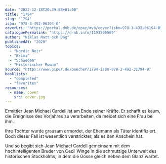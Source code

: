 ```yaml
---
date: "2022-12-18T20:39:58+01:00"
title: "1794"
slug: "1794"
isbn: "978-3-492-06194-0"
coverUri: "https://portal.dnb.de/opac/mvb/cover?isbn=978-3-492-06194-0"
cataloguePermalink: "https://d-nb.info/1193505569"
author: "Niklas Natt och Dag"
publishedAt: "2020"
topics:
  - "Nordic Noir"
  - "Krimi"
  - "Schweden"
  - "Historischer Roman"
source: "https://www.piper.de/buecher/1794-isbn-978-3-492-31794-8"
booklists:
  - "completed"
  - "favorites"
resources:
  - name: cover
    src: cover.jpg
---
```

Ermittler Jean Michael Cardell ist am Ende seiner Kräfte. Er schafft es kaum, 
die Ereignisse des Vorjahres zu verarbeiten, da meldet sich eine Frau bei ihm. 

Ihre Tochter wurde grausam ermordet, der Ehemann als Täter identifiziert. Doch 
dieser Fall ist wesentlich verstrickter, als es den Anschein hat.

Und so begibt sich Jean Michael Cardell gemeinsam mit dem hochintelligenten 
Bruder von Cecil Winge in die schmutzige Unterwelt des historischen Stockholms, 
in dem die Gosse gleich neben dem Glanz wartet.  